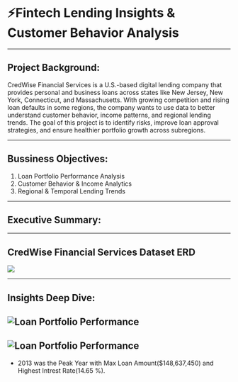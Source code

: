 # ⚡Fintech Lending Insights & Customer Behavior Analysis

---

## Project Background:
CredWise Financial Services is a U.S.-based digital lending company that provides personal and business loans across states like New Jersey, New York, Connecticut, and Massachusetts. With growing competition and rising loan defaults in some regions, the company wants to use data to better understand customer behavior, income patterns, and regional lending trends. The goal of this project is to identify risks, improve loan approval strategies, and ensure healthier portfolio growth across subregions.

---

## Bussiness Objectives:
1. Loan Portfolio Performance Analysis
2. Customer Behavior & Income Analytics
3. Regional & Temporal Lending Trends

---

## Executive Summary:

---

## CredWise Financial Services Dataset ERD
![](https://github.com/Pranshul-cloud/Fintech-Lending-Insights-Customer-Behavior-Analysis/blob/main/Img/ERD.png)

---

## Insights Deep Dive:


![Loan Portfolio Performance](https://github.com/Pranshul-cloud/Fintech-Lending-Insights-Customer-Behavior-Analysis/blob/main/Img/loan_portfolio_performance.pivot)
-
![Loan Portfolio Performance](https://github.com/Pranshul-cloud/Fintech-Lending-Insights-Customer-Behavior-Analysis/blob/main/Img/loan_portfolio_performance.visual)
-
* 2013 was the Peak Year with Max Loan Amount($148,637,450) and Highest Intrest Rate(14.65 %).
